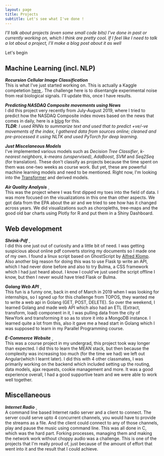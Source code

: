 ```yaml
---
layout: page
title: Projects
subtitle: Let's see what I've done ! 
---
```


*I'll talk about projects (even some small code bits) I've done in past or currently working on, which I think are pretty cool. If I feel like I need to talk a lot about a project, I'll make a blog post about it as well*

Let's begin

## Machine Learning (incl. NLP) 

***Recursion Cellular Image Classification***  
This is what I've just started working on. This is actually a Kaggle competetion <a href = "https://www.kaggle.com/c/recursion-cellular-image-classification" target = "_blank"> here </a>. The challenge here is to disentangle experimental noise from real biological signals. I'll update this, once I have results.

***Predicting NASDAQ Composite movements using News*** <a href="https://github.com/anti-mony/NASDAQ-Movement-Prediction" target="_blank"><i class="fab fa-github"></i></a>  
I did this project very recently from July-August 2019, where I tried to predict how the NASDAQ Composite index moves based on the news that comes in daily, here is a <a href= "http://localhost:4000/2019-09-06-PredictNasdaqwithNews/" target="_blank">blog</a> for this.  
***TLDR**: I used RNNs to summarize text and used that to predict +ve/-ve movements of the index, I gathered data from sources online; cleaned and pre-processed it using NLTK and used PyTorch for deep learning.*

***Just Miscelaneous Models***  
I've implemented various models such as *Decision Tree Classifier*, *k-nearest neighbors*, *k-means (unspervised)*, *AdaBoost*, *SVM* and *Seq2Seq* (for translation). These don't classify as projects because the time spent on them was one-two weeks as course work. But yet, these are powerful machine learning models and need to be mentioned. Right now, I'm looking into the <a href= "https://arxiv.org/abs/1706.03762" target="_blank">Transformer</a> and derived models.

***Air Quality Analysis*** <a href= "https://github.com/anti-mony/DataMiningLabs" target="_blank"><i class="fab fa-github">&nbsp;</i></a>  
This was the project where I was first dipped my toes into the field of data. I was more focused on the visualizations in this one than other aspects. We got data from the EPA about the air and we tried to see how has it changed across years. We did visualizations such as choropleths, tree-maps and the good old bar charts using Plotly for R and put them in a Shiny Dashboard.

## Web development

***Shrink-Pdf*** <a href= "https://github.com/anti-mony/Shrink-Pdf" target="_blank"><i class="fab fa-github">&nbsp;</i></a>  
I did this one just out of curiosity and a little bit of need. I was getting suspicious about online pdf converts storing my documents so I made one of my own. I found a linux script based on GhostScript by [Alfred Klomp](http://www.alfredklomp.com/programming/shrinkpdf/). Also another big reason for doing this was to use Flask tp write an API, which I had never done before and also to try Bulma, a CSS framework which I had just heard about. I know I could've just used the script offline I know, but then I never would have tried Flask or Bulma. 


***Golang Web API*** <a href= "https://github.com/anti-mony/Topos-Intern-Challenge" target="_blank"><i class="fab fa-github">&nbsp;</i></a>  
This fun is a funny one, back in end of March in 2019 when I was looking for internships, so I sgned up for this challenge from TOPOS, they wanted me to write a web api in Golang (GET, POST, DELETE). So over the weekend, I learned Golang and made web API which also had an ETL (Extract, transform, load) component in it, I was pulling data from the city of NewYork and transforming it so as to store it into a MongoDB instance. I learned quite a lot from this, also it gave me a head start in Golang which I was supposed to learn in my Parallel Programming course. 

***E-Commerce Website*** <a href= "https://github.com/anti-mony/The-Baking-Room---E-Commerce-Website" target="_blank"><i class="fab fa-github">&nbsp;</i></a>  
This was a course project in my undergrad, this project took way longer than expected. I did this to learn the MEAN stack, but then because the complexity was increasing too much (for the time we had) we left out Angular(which I learnt later). I did this with 4 other classmates, I was primarily working on the backend which included setting up the routing, data models, ajax requests, cookie management and more. It was a good experience overall, I had a good supportive team and we were able to work well together. 

## Miscellaneous  

***Internet Radio*** <a href= "https://github.com/anti-mony/Computer-Networks" target="_blank"><i class="fab fa-github">&nbsp;</i></a>  
A command line based Internet radio server and a client to connect. The server could serve upto 4 concurrent channels, you would have to provide the streams as a file. And the client could connect to any of those channels, play and pause the music using command line. This was all done in C, which was the hard part. Forking processes, managing them and making the network work without choppy audio was a challenge. This is one of the projects that I'm really proud of, just because of the amount of effort that went into it and the result that I could achieve.
